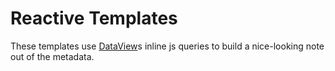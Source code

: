 # Reactive Templates

These templates use [DataView](https://github.com/blacksmithgu/obsidian-dataview)s inline js queries to build a nice-looking note out of the metadata.